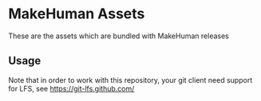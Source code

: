# MakeHuman Assets

These are the assets which are bundled with MakeHuman releases

## Usage

Note that in order to work with this repository, your git client need support for LFS, see https://git-lfs.github.com/
